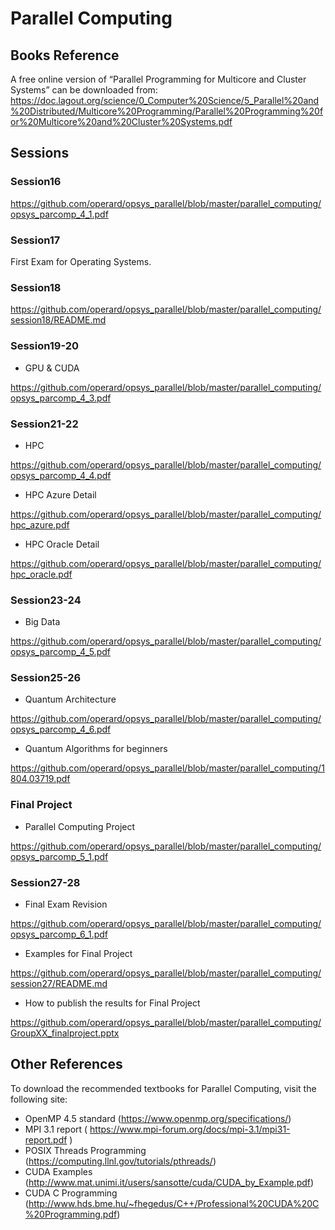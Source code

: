 # Parallel Computing

## Books Reference

A free online version of “Parallel Programming for Multicore and Cluster Systems” can be downloaded from:
https://doc.lagout.org/science/0_Computer%20Science/5_Parallel%20and%20Distributed/Multicore%20Programming/Parallel%20Programming%20for%20Multicore%20and%20Cluster%20Systems.pdf

## Sessions

### Session16

https://github.com/operard/opsys_parallel/blob/master/parallel_computing/opsys_parcomp_4_1.pdf

### Session17 
First Exam for Operating Systems.

### Session18 

https://github.com/operard/opsys_parallel/blob/master/parallel_computing/session18/README.md

### Session19-20 

- GPU & CUDA

https://github.com/operard/opsys_parallel/blob/master/parallel_computing/opsys_parcomp_4_3.pdf

### Session21-22 

- HPC

https://github.com/operard/opsys_parallel/blob/master/parallel_computing/opsys_parcomp_4_4.pdf

- HPC Azure Detail

https://github.com/operard/opsys_parallel/blob/master/parallel_computing/hpc_azure.pdf

- HPC Oracle Detail

https://github.com/operard/opsys_parallel/blob/master/parallel_computing/hpc_oracle.pdf

### Session23-24 

- Big Data

https://github.com/operard/opsys_parallel/blob/master/parallel_computing/opsys_parcomp_4_5.pdf

### Session25-26 

- Quantum Architecture

https://github.com/operard/opsys_parallel/blob/master/parallel_computing/opsys_parcomp_4_6.pdf

- Quantum Algorithms for beginners

https://github.com/operard/opsys_parallel/blob/master/parallel_computing/1804.03719.pdf


### Final Project 

- Parallel Computing Project

https://github.com/operard/opsys_parallel/blob/master/parallel_computing/opsys_parcomp_5_1.pdf

### Session27-28

- Final Exam Revision

https://github.com/operard/opsys_parallel/blob/master/parallel_computing/opsys_parcomp_6_1.pdf

- Examples for Final Project

https://github.com/operard/opsys_parallel/blob/master/parallel_computing/session27/README.md

- How to publish the results for Final Project

https://github.com/operard/opsys_parallel/blob/master/parallel_computing/GroupXX_finalproject.pptx


## Other References

To download the recommended textbooks for Parallel Computing, visit the following site:
- OpenMP 4.5 standard (https://www.openmp.org/specifications/)
- MPI 3.1 report ( https://www.mpi-forum.org/docs/mpi-3.1/mpi31-report.pdf )
- POSIX Threads Programming (https://computing.llnl.gov/tutorials/pthreads/)
- CUDA Examples (http://www.mat.unimi.it/users/sansotte/cuda/CUDA_by_Example.pdf)
- CUDA C Programming (http://www.hds.bme.hu/~fhegedus/C++/Professional%20CUDA%20C%20Programming.pdf)
